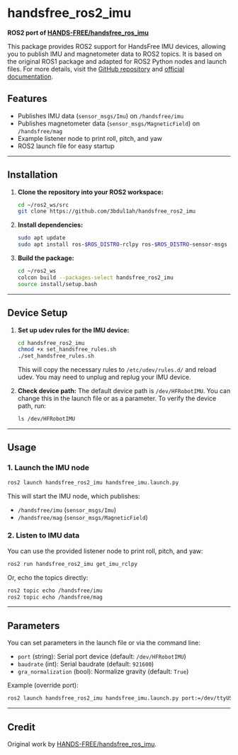 # handsfree_ros2_imu

**ROS2 port of [HANDS-FREE/handsfree_ros_imu](https://github.com/HANDS-FREE/handsfree_ros_imu)**

This package provides ROS2 support for HandsFree IMU devices, allowing you to publish IMU and magnetometer data to ROS2 topics. It is based on the original ROS1 package and adapted for ROS2 Python nodes and launch files. For more details, visit the [GitHub repository](https://github.com/3bdul1ah/handsfree_ros2_imu) and [official documentation](https://docs.taobotics.com/docs/hfi-imu/).

## Features

- Publishes IMU data (`sensor_msgs/Imu`) on `/handsfree/imu`
- Publishes magnetometer data (`sensor_msgs/MagneticField`) on `/handsfree/mag`
- Example listener node to print roll, pitch, and yaw
- ROS2 launch file for easy startup
---

## Installation

1. **Clone the repository into your ROS2 workspace:**
   ```bash
   cd ~/ros2_ws/src
   git clone https://github.com/3bdul1ah/handsfree_ros2_imu
   ```

2. **Install dependencies:**
   ```bash
   sudo apt update
   sudo apt install ros-$ROS_DISTRO-rclpy ros-$ROS_DISTRO-sensor-msgs python3-serial python3-tf-transformations
   ```

3. **Build the package:**
   ```bash
   cd ~/ros2_ws
   colcon build --packages-select handsfree_ros2_imu
   source install/setup.bash
   ```

---

## Device Setup

1. **Set up udev rules for the IMU device:**
   ```bash
   cd handsfree_ros2_imu
   chmod +x set_handsfree_rules.sh
   ./set_handsfree_rules.sh
   ```
   This will copy the necessary rules to `/etc/udev/rules.d/` and reload udev. You may need to unplug and replug your IMU device.

2. **Check device path:**
   The default device path is `/dev/HFRobotIMU`. You can change this in the launch file or as a parameter. To verify the device path, run:
   ```bash
   ls /dev/HFRobotIMU
   ```

---

## Usage

### 1. Launch the IMU node

```bash
ros2 launch handsfree_ros2_imu handsfree_imu.launch.py
```

This will start the IMU node, which publishes:

- `/handsfree/imu` (`sensor_msgs/Imu`)
- `/handsfree/mag` (`sensor_msgs/MagneticField`)

### 2. Listen to IMU data

You can use the provided listener node to print roll, pitch, and yaw:

```bash
ros2 run handsfree_ros2_imu get_imu_rclpy
```

Or, echo the topics directly:

```bash
ros2 topic echo /handsfree/imu
ros2 topic echo /handsfree/mag
```

---

## Parameters

You can set parameters in the launch file or via the command line:

- `port` (string): Serial port device (default: `/dev/HFRobotIMU`)
- `baudrate` (int): Serial baudrate (default: `921600`)
- `gra_normalization` (bool): Normalize gravity (default: `True`)

Example (override port):

```bash
ros2 launch handsfree_ros2_imu handsfree_imu.launch.py port:=/dev/ttyUSB0
```

---

## Credit

Original work by [HANDS-FREE/handsfree_ros_imu](https://github.com/HANDS-FREE/handsfree_ros_imu). 